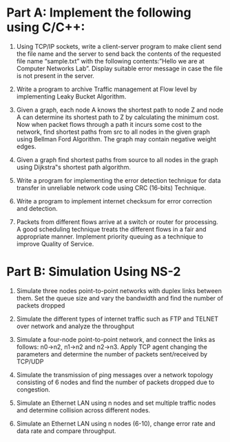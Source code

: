 # Part A: Implement the following using C/C++:

1. Using TCP/IP sockets, write a client-server program to make client send the file name and the server to send back the contents of the requested file name “sample.txt” with the following contents:”Hello we are at Computer Networks Lab”. Display suitable error message in case the file is not present in the server.

2. Write a program to archive Traffic management at Flow level by implementing Leaky Bucket Algorithm.

3. Given a graph, each node A knows the shortest path to node Z and node A can determine its shortest path to Z by calculating the minimum cost. Now when packet flows through a path it incurs some cost to the network, find shortest paths from src to all nodes in the given graph using Bellman Ford Algorithm. The graph may contain negative weight edges.

4. Given a graph find shortest paths from source to all nodes in the graph using Dijkstra‟s shortest path algorithm.

5. Write a program for implementing the error detection technique for data transfer in unreliable network code using CRC (16-bits) Technique.

6. Write a program to implement internet checksum for error correction and detection.

7. Packets from different flows arrive at a switch or router for processing. A good scheduling technique treats the different flows in a fair and appropriate manner. Implement priority queuing as a technique to improve Quality of Service.


# Part B: Simulation Using NS-2
1. Simulate three nodes point-to-point networks with duplex links between them. Set the queue size and vary the bandwidth and find the number of packets dropped

2. Simulate the different types of internet traffic such as FTP and TELNET over network and analyze the throughput

3. Simulate a four-node point-to-point network, and connect the links as follows: n0->n2, n1->n2 and n2->n3. Apply TCP agent changing the parameters and determine the number of packets sent/received by TCP/UDP

4. Simulate the transmission of ping messages over a network topology consisting of 6 nodes and find the number of packets dropped due to congestion.

5. Simulate an Ethernet LAN using n nodes and set multiple traffic nodes and determine collision across different nodes.

6. Simulate an Ethernet LAN using n nodes (6-10), change error rate and data rate and compare throughput.
